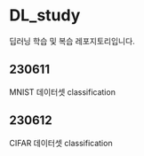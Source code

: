 # DL_study
딥러닝 학습 및 복습 레포지토리입니다.

## 230611
MNIST 데이터셋 classification

## 230612
CIFAR 데이터셋 classification